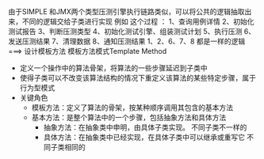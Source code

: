 由于SIMPLE 和JMX两个类型压测引擎执行链路类似，可以将公共的逻辑抽取出来，不同的逻辑交给子类进行实现
例如 这个过程 ：
1、查询用例详情
2、初始化测试报告
3、判断压测类型
4、初始化测试引擎、组装测试计划
5、执行压测
6、发送压测结果
7、清理数据
8、通知压测结果
1、2、6、7、8 都是一样的逻辑
===>  设计模板方法
模板方法模式Template Method

- 定义一个操作中的算法骨架，将算法的一些步骤延迟到子类中
- 使得子类可以不改变该算法结构的情况下重定义该算法的某些特定步骤，属于行为型模式
- 关键角色
    - 模板方法：定义了算法的骨架，按某种顺序调用其包含的基本方法
    - 基本方法：是整个算法中的一个步骤，包括抽象方法和具体方法
        - 抽象方法：在抽象类中申明，由具体子类实现。 不同子类不一样的
        - 具体方法：在抽象类中已经实现，在具体子类中可以继承或重写它  不同子类相同的
